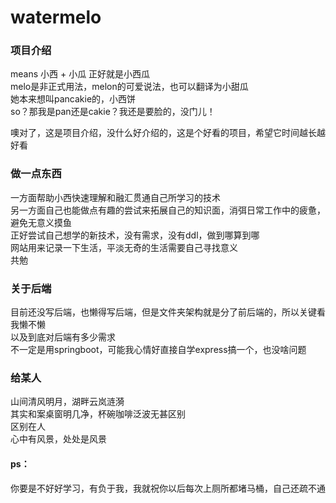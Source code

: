 # watermelo

### 项目介绍
means 小西 + 小瓜 正好就是小西瓜  
melo是非正式用法，melon的可爱说法，也可以翻译为小甜瓜  
她本来想叫pancakie的，小西饼  
so？那我是pan还是cakie？我还是要脸的，没门儿！  

噢对了，这是项目介绍，没什么好介绍的，这是个好看的项目，希望它时间越长越好看


### 做一点东西
一方面帮助小西快速理解和融汇贯通自己所学习的技术  
另一方面自己也能做点有趣的尝试来拓展自己的知识面，消弭日常工作中的疲惫，避免无意义摸鱼  
正好尝试自己想学的新技术，没有需求，没有ddl，做到哪算到哪  
网站用来记录一下生活，平淡无奇的生活需要自己寻找意义  
共勉  

### 关于后端
目前还没写后端，也懒得写后端，但是文件夹架构就是分了前后端的，所以关键看我懒不懒  
以及到底对后端有多少需求  
不一定是用springboot，可能我心情好直接自学express搞一个，也没啥问题  


### 给某人
山间清风明月，湖畔云岚涟漪  
其实和案桌窗明几净，杯碗咖啡泛波无甚区别  
区别在人  
心中有风景，处处是风景  
#### ps：
你要是不好好学习，有负于我，我就祝你以后每次上厕所都堵马桶，自己还疏不通  
